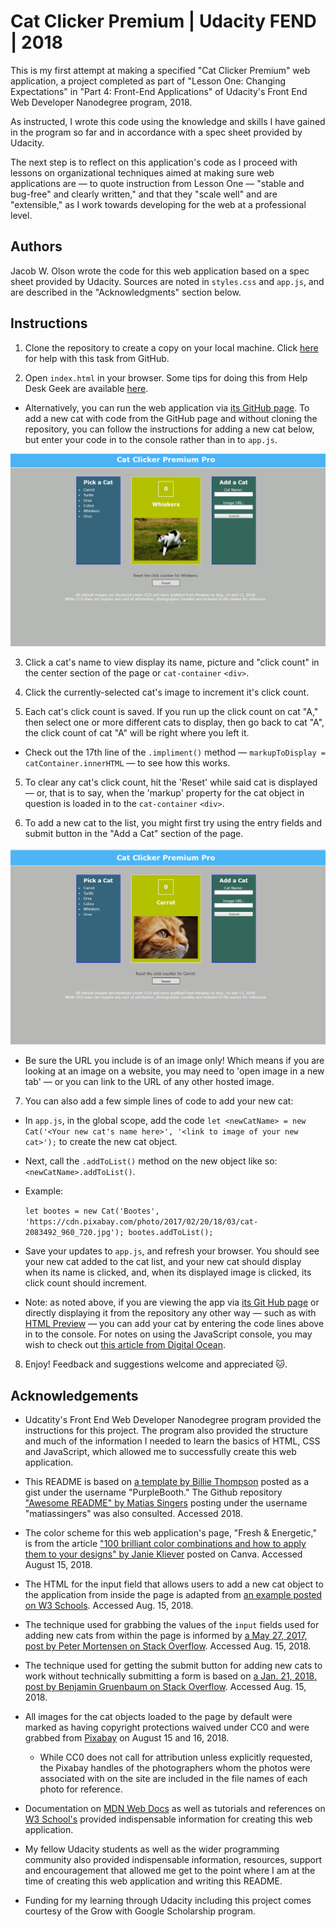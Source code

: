 # Cat Clicker Premium | Udacity FEND | 2018

This is my first attempt at making a specified "Cat Clicker Premium" web application, a project completed as part of "Lesson One: Changing Expectations" in "Part 4: Front-End Applications" of Udacity's Front End Web Developer Nanodegree program, 2018.

As instructed, I wrote this code using the knowledge and skills I have gained in the program so far and in accordance with a spec sheet provided by Udacity.

The next step is to reflect on this application's code as I proceed with lessons on organizational techniques aimed at making sure web applications are — to quote instruction from Lesson One — "stable and bug-free" and clearly written," and that they "scale well" and are "extensible," as I work towards developing for the web at a professional level.

## Authors

Jacob W. Olson wrote the code for this web application based on a spec sheet provided by Udacity. Sources are noted in `styles.css` and `app.js`, and are described in the "Acknowledgments" section below.

## Instructions

1. Clone the repository to create a copy on your local machine. Click [here](https://help.github.com/articles/cloning-a-repository/ "GitHub Help — Clone a Repository") for help with this task from GitHub.

2. Open `index.html` in your browser. Some tips for doing this from Help Desk Geek are available [here](https://helpdeskgeek.com/how-to/open-an-html-file-in-google-chrome/ ).

  * Alternatively, you can run the web application via [its GitHub page](https://jacobwolson.github.io/cat-clicker-premium-pro-udacity-fend-2018-grow-with-google-scholarship-mvo-js-object-oriented/). To add a new cat with code from the GitHub page and without cloning the repository, you can follow the instructions for adding a new cat below, but enter your code in to the console rather than in to `app.js`.

![alt-text](images/cat-clicker-premium-pro-screenshot.png)

3. Click a cat's name to view display its name, picture and "click count" in the center section of the page or `cat-container` `<div>`.

4. Click the currently-selected cat's image to increment it's click count.

5. Each cat's click count is saved. If you run up the click count on cat "A," then select one or more different cats to display, then go back to cat "A", the click count of cat "A" will be right where you left it.

  * Check out the 17th line of the `.impliment()` method — `markupToDisplay = catContainer.innerHTML` — to see how this works.

5. To clear any cat's click count, hit the 'Reset' while said cat is displayed — or, that is to say, when the 'markup' property for the cat object in question is loaded in to the `cat-container` `<div>`.

6. To add a new cat to the list, you might first try using the entry fields and submit button in the "Add a Cat" section of the page.

![alt-text](images/add-a-cat.gif)

  * Be sure the URL you include is of an image only! Which means if you are looking at an image on a website, you may need to 'open image in a new tab' — or you can link to the URL of any other hosted image.

7. You can also add a few simple lines of code to add your new cat:

  * In `app.js`, in the global scope, add the code `let <newCatName> = new Cat('<Your new cat's name here>', '<link to image of your new cat>');` to create the new cat object.

  * Next, call the `.addToList()` method on the new object like so: `<newCatName>.addToList()`.

  * Example:

    `let bootes = new Cat('Bootes', 'https://cdn.pixabay.com/photo/2017/02/20/18/03/cat-2083492_960_720.jpg');
     bootes.addToList();`

  * Save your updates to `app.js`, and refresh your browser. You should see your new cat added to the cat list, and your new cat should display when its name is clicked, and, when its displayed image is clicked, its click count should increment.

  * Note: as noted above, if you are viewing the app via [its Git Hub page](https://jacobwolson.github.io/cat-clicker-premium-version-one-udacity-fend-2018-grow-with-google-scholarship/) or directly displaying it from the repository any other way — such as with [HTML Preview](http://htmlpreview.github.io/) — you can add your cat by entering the code lines above in to the console. For notes on using the JavaScript console, you may wish to check out [this article from Digital Ocean](https://www.digitalocean.com/community/tutorials/how-to-use-the-javascript-developer-console).

8. Enjoy! Feedback and suggestions welcome and appreciated 🐱.

## Acknowledgements

* Udcatity's Front End Web Developer Nanodegree program provided the instructions for this project. The program also provided the structure and much of the information I needed to learn the basics of HTML, CSS and JavaScript, which allowed me to successfully create this web application.

* This README is based on [a template by Billie Thompson](https://gist.github.com/PurpleBooth/109311bb0361f32d87a2) posted as a gist under the username "PurpleBooth." The Github repository ["Awesome README" by Matias Singers](https://github.com/matiassingers/awesome-readme) posting under the username "matiassingers" was also consulted. Accessed 2018.

* The color scheme for this web application's page, "Fresh & Energetic," is from the article ["100 brilliant color combinations and how to apply them to your designs" by Janie Kliever](https://www.canva.com/learn/100-color-combinations/) posted on Canva. Accessed August 15, 2018.

* The HTML for the input field that allows users to add a new cat object to the application from inside the page is adapted from [an example posted on W3 Schools](https://www.w3schools.com/html/html_forms.asp). Accessed Aug. 15, 2018.

* The technique used for grabbing the values of the `input` fields used for adding new cats from within the page is informed by [a May 27, 2017, post by Peter Mortensen on Stack Overflow](https://stackoverflow.com/a/11563667). Accessed Aug. 15, 2018.

* The technique used for getting the submit button for adding new cats to work without technically submitting a form is based on [a Jan. 21, 2018, post by Benjamin Gruenbaum on Stack Overflow](https://stackoverflow.com/a/21263484). Accessed Aug. 15, 2018.

* All images for the cat objects loaded to the page by default were marked as having copyright protections waived under CC0 and were grabbed from [Pixabay](https://pixabay.com/) on August 15 and 16, 2018.

  * While CC0 does not call for attribution unless explicitly requested, the Pixabay handles of the photographers whom the photos were associated with on the site are included in the file names of each photo for reference.

* Documentation on [MDN Web Docs](https://developer.mozilla.org/) as well as tutorials and references on [W3 School's](https://www.w3schools.com/) provided indispensable information for creating this web application.

* My fellow Udacity students as well as the wider programming community also provided indispensable information, resources, support and encouragement that allowed me get to the point where I am at the time of creating this web application and writing this README.

* Funding for my learning through Udacity including this project comes courtesy of the Grow with Google Scholarship program.
